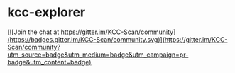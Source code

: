 # kcc-explorer

[![Join the chat at https://gitter.im/KCC-Scan/community](https://badges.gitter.im/KCC-Scan/community.svg)](https://gitter.im/KCC-Scan/community?utm_source=badge&utm_medium=badge&utm_campaign=pr-badge&utm_content=badge)